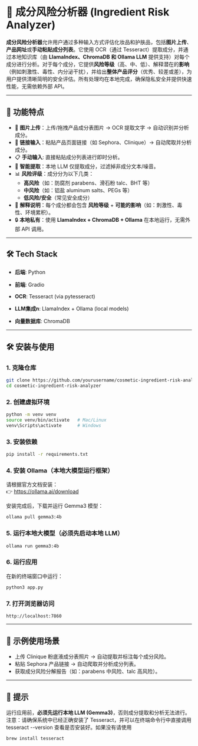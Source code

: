 # 🧴 成分风险分析器 (Ingredient Risk Analyzer)

**成分风险分析器**允许用户通过多种输入方式评估化妆品和护肤品，包括**图片上传**、**产品网址**或**手动粘贴成分列表**。它使用 OCR（通过 Tesseract）提取成分，并通过本地知识库（由 **LlamaIndex、ChromaDB 和 Ollama LLM** 提供支持）对每个成分进行分析。对于每个成分，它提供**风险等级**（高、中、低）、解释潜在的**影响**（例如刺激性、毒性、内分泌干扰），并给出**整体产品评分**（优秀、较差或差），为用户提供清晰简明的安全评估。所有处理均在本地完成，确保隐私安全并提供快速性能，无需依赖外部 API。


---

## 🚀 功能特点
- 📸 **图片上传**：上传/拖拽产品成分表图片 → OCR 提取文字 → 自动识别并分析成分。
- 🔗 **链接输入**：粘贴产品页面链接（如 Sephora、Clinique）→ 自动爬取并分析成分。
- 📋 **手动输入**: 直接粘贴成分列表进行即时分析。
- 🧠 **智能提取**：本地 LLM 仅提取成分，过滤掉非成分文本/噪音。
- 📊 **风险评级**：成分分为以下几类：
  - **高风险**（如：防腐剂 parabens、滑石粉 talc、BHT 等）
  - **中风险**（如：铝盐 aluminum salts、PEGs 等）
  - **低风险/安全**（常见安全成分）
- 📝 **解释说明**：每个成分都会包含 **风险等级** + **可能的影响**（如：刺激性、毒性、环境累积）。
- 🔒 **本地私有**：使用  **LlamaIndex + ChromaDB + Ollama** 在本地运行，无需外部 API 调用。

---

## 🛠 Tech Stack

- **后端**: Python
- **前端**: Gradio

- **OCR**: Tesseract (via pytesseract) 

- **LLM集成n**: LlamaIndex + Ollama (local models)

- **向量数据库**: ChromaDB

---

## 🛠 安装与使用

### 1. 克隆仓库
```bash
git clone https://github.com/yourusername/cosmetic-ingredient-risk-analyzer.git
cd cosmetic-ingredient-risk-analyzer
```

### 2. 创建虚拟环境
```bash
python -m venv venv
source venv/bin/activate   # Mac/Linux
venv\Scripts\activate      # Windows
```

### 3. 安装依赖
```bash
pip install -r requirements.txt
```

### 4. 安装 Ollama（本地大模型运行框架）
请根据官方文档安装：  
👉 https://ollama.ai/download

安装完成后，下载并运行 Gemma3 模型：
```bash
ollama pull gemma3:4b
```

### 5. 运行本地大模型（必须先启动本地 LLM）
```bash
ollama run gemma3:4b
```

### 6. 运行应用
在新的终端窗口中运行：
```bash
python3 app.py
```

### 7. 打开浏览器访问
```
http://localhost:7860
```

---

## 🧪 示例使用场景
- 上传 Clinique 粉底液成分表照片 → 自动提取并标注每个成分风险。  
- 粘贴 Sephora 产品链接 → 自动爬取并分析成分列表。  
- 获取成分风险分解报告（如：parabens 中风险、talc 高风险）。  

---

## 📌 提示
运行应用前，**必须先运行本地 LLM (Gemma3)**，否则成分提取和分析无法进行。  
注意：请确保系统中已经正确安装了 Tesseract，并可以在终端命令行中直接调用 tesseract --version 查看是否安装好。如果没有请使用 
```bash
brew install tesseract
```